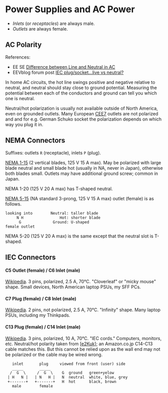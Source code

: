 Power Supplies and AC Power
===========================

- _Inlets_ (or _receptacles_) are always male.
- _Outlets_ are always female.

AC Polarity
-----------

References:
- EE SE [Difference between Line and Neutral in AC][se ee 38666]
- EEVblog forum post [IEC plug/socket...live vs neutral?][eevb lvn]

In home AC circuits, the hot line swings positive and negative relative to
neutral, and neutral should stay close to ground potential. Measuring the
potential between each of the conductors and ground can tell you which one
is neutral.

Neutral/hot polarization is usually not available outside of North America,
even on grounded outlets. Many European [CEE7][wp cee7] outlets are not
polarized and and for e.g. German Schuko socket the polarization depends on
which way you plug it in.


NEMA Connectors
---------------

Suffixes: outlets `R` (receptacle), inlets `P` (plug).

[NEMA 1-15][wp nema1] (2 vertical blades, 125 V 15 A max). May be polarized
with large blade neutral and small blade hot (usually in NA, never in
Japan), otherwise both blades small. Outlets may have additional ground
screw; common in Japan.

NEMA 1-20 (125 V 20 A max) has T-shaped neutral.

[NEMA 5-15][wp nema5] (NA standard 3-prong, 125 V 15 A max) outlet
(female) is as follows.

    looking into        Neutral: taller blade
         N H                Hot: shorter blade
          G              Ground: U-shaped
    female outlet

NEMA 5-20 (125 V 20 A max) is the same except that the neutral slot is
T-shaped.


IEC Connectors
--------------

#### C5 Outlet (female) / C6 Inlet (male)

[Wikipedia][wp c5/c6]. 3 pins, polarized, 2.5 A, 70°C. "Cloverleaf" or
"micky mouse" shape. Small devices, North American laptop PSUs, my SFF PCs.

#### C7 Plug (female) / C8 Inlet (male)

[Wikipedia][wp c7/c8]. 2 pins, not polarized, 2.5 A, 70°C. "Infinity"
shape. Many laptop PSUs, including my Thinkpads.

#### C13 Plug (female) / C14 Inlet (male)

[Wikipedia][wp c13/c14]. 3 pins, polarized, 10 A, 70°C. "IEC cords."
Computers, monitors, etc. Neutral/hot polarity taken from [[e2Kuk]]; an
Amazon.co.jp C14-C13 cable matches this. But this cannot be relied upon as
the wall end may not be polarized or the cable may be wired wrong.


       inlet       plug     viewed from front (user) side
       _____       _____
      /  G  \     /  G  \    G  ground   green+yelow
     | H   N |   | N   H |   N  neutral  white, blue, grey
     +-------+   +-------+   H  hot      black, brown
       male        female



<!-------------------------------------------------------------------->

[eevb lvn]: https://www.eevblog.com/forum/beginners/iec-plugsocket-live-vs-neutral/
[se ee 38666]: https://electronics.stackexchange.com/q/38666/15390
[wp cee7]: https://en.wikipedia.org/wiki/AC_power_plugs_and_sockets#CEE_7_standard

[wp nema5]: https://en.wikipedia.org/wiki/NEMA_connector#NEMA_5
[wp nema1]: https://en.wikipedia.org/wiki/NEMA_connector#NEMA_1

[e2Kuk]: https://www.electronics2000.co.uk/pin-out/iec.phprecep
[wp c13/c14]: https://en.wikipedia.org/wiki/IEC_60320#C13/C14_coupler
[wp c5/c6]: https://en.wikipedia.org/wiki/IEC_60320#C5/C6_coupler
[wp c7/c8]: https://en.wikipedia.org/wiki/IEC_60320#C7/C8_coupler

